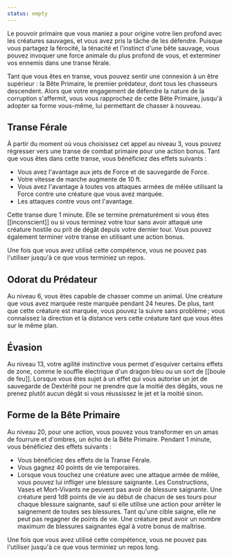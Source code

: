 ```yaml
---
status: empty
---
```

Le pouvoir primaire que vous maniez a pour origine votre lien profond avec les créatures sauvages, et vous avez pris la tâche de les défendre. Puisque vous partagez la férocité, la ténacité et l'instinct d'une bête sauvage, vous pouvez invoquer une force animale du plus profond de vous, et exterminer vos ennemis dans une transe férale.

Tant que vous êtes en transe, vous pouvez sentir une connexion à un être supérieur : la Bête Primaire, le premier prédateur, dont tous les chasseurs descendent. Alors que votre engagement de défendre la nature de la corruption s'affermit, vous vous rapprochez de cette Bête Primaire, jusqu'à adopter sa forme vous-même, lui permettant de chasser à nouveau.

## Transe Férale

À partir du moment où vous choisissez cet appel au niveau 3, vous pouvez régresser vers une transe de combat primaire pour une action bonus. Tant que vous êtes dans cette transe, vous bénéficiez des effets suivants : 

 - Vous avez l'avantage aux jets de Force et de sauvegarde de Force.
 - Votre vitesse de marche augmente de 10 ft.
 - Vous avez l'avantage à toutes vos attaques armées de mêlée utilisant la Force contre une créature que vous avez marquée.
 - Les attaques contre vous ont l'avantage.

Cette transe dure 1 minute. Elle se termine prématurément si vous êtes [[inconscient]] ou si vous terminez votre tour sans avoir attaqué une créature hostile ou prit de dégât depuis votre dernier tour. Vous pouvez également terminer votre transe en utilisant une action bonus.

Une fois que vous avez utilisé cette compétence, vous ne pouvez pas l'utiliser jusqu'à ce que vous terminiez un repos.

## Odorat du Prédateur

Au niveau 6, vous êtes capable de chasser comme un animal. Une créature que vous avez marquée reste marquée pendant 24 heures. De plus, tant que cette créature est marquée, vous pouvez la suivre sans problème ; vous connaissez la direction et la distance vers cette créature tant que vous êtes sur le même plan.

## Évasion

Au niveau 13, votre agilité instinctive vous permet d'esquiver certains effets de zone, comme le souffle électrique d'un dragon bleu ou un sort de [[boule de feu]]. Lorsque vous êtes sujet à un effet qui vous autorise un jet de sauvegarde de Dextérité pour ne prendre que la moitié des dégâts, vous ne prenez plutôt aucun dégât si vous réussissez le jet et la moitié sinon.

## Forme de la Bête Primaire

Au niveau 20, pour une action, vous pouvez vous transformer en un amas de fourrure et d'ombres, un écho de la Bête Primaire. Pendant 1 minute, vous bénéficiez des effets suivants : 

 - Vous bénéficiez des effets de la Transe Férale.
 - Vous gagnez 40 points de vie temporaires.
 - Lorsque vous touchez une créature avec une attaque armée de mêlée, vous pouvez lui infliger une blessure saignante. Les Constructions, Vases et Mort-Vivants ne peuvent pas avoir de blessure saignante. Une créature perd 1d8 points de vie au début de chacun de ses tours pour chaque blessure saignante, sauf si elle utilise une action pour arrêter le saignement de toutes ses blessures. Tant qu'une cible saigne, elle ne peut pas regagner de points de vie. Une créature peut avoir un nombre maximum de blessures saignantes égal à votre bonus de maîtrise.

Une fois que vous avez utilisé cette compétence, vous ne pouvez pas l'utiliser jusqu'à ce que vous terminiez un repos long.
